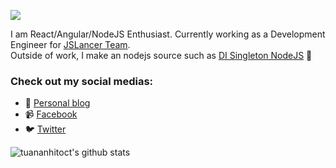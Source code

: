 ![](https://res.cloudinary.com/tuananh-asia/image/upload/v1594352067/86994913-47366580-c1da-11ea-8c1f-1a9b84ad340f_vpx6qw.jpg)

I am React/Angular/NodeJS Enthusiast. Currently working as a Development Engineer for [JSLancer Team](https://jslancer.com).  
Outside of work, I make an nodejs source such as [DI Singleton NodeJS](https://github.com/tuananhitoct/singleton-di-nodejs) 👋

### Check out my social medias:

- 💬 [Personal blog](https://tuananh.asia)
- 📹 [Facebook](https://www.facebook.com/clement.le24)
- 🐦 [Twitter](https://twitter.com/clementle24)

![tuananhitoct's github stats](https://github-readme-stats.vercel.app/api?username=tuananhitoct&show_icons=true)
